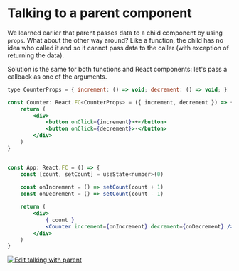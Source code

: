 # Talking to a parent component

We learned earlier that parent passes data to a child component by using `props`. What about the other way around? 
Like a function, the child has no idea who called it and so it cannot pass data to the caller (with exception of returning the data). 

Solution is the same for both functions and React components: let's pass a callback as one of the arguments.

```jsx
type CounterProps = { increment: () => void; decrement: () => void; }

const Counter: React.FC<CounterProps> = ({ increment, decrement }) => {
    return (
        <div>
            <button onClick={increment}>+</button>
            <button onClick={decrement}>-</button>
        </div>
    )
}
```

```jsx

const App: React.FC = () => {
    const [count, setCount] = useState<number>(0)
    
    const onIncrement = () => setCount(count + 1)
    const onDecrement = () => setCount(count - 1)

    return (
        <div>
            { count }
            <Counter increment={onIncrement} decrement={onDecrement} />
        </div>
    )
}
```

[![Edit talking with parent](https://codesandbox.io/static/img/play-codesandbox.svg)](https://codesandbox.io/s/peaceful-wood-mlh9k?fontsize=14)

